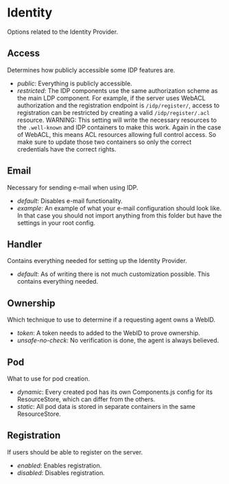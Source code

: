 # Identity
Options related to the Identity Provider.

## Access
Determines how publicly accessible some IDP features are.
* *public*: Everything is publicly accessible.
* *restricted*: The IDP components use the same authorization scheme as the main LDP component.
  For example, if the server uses WebACL authorization and the registration endpoint is `/idp/register/`,
  access to registration can be restricted by creating a valid `/idp/register/.acl` resource.
  WARNING: This setting will write the necessary resources to the `.well-known` and IDP containers
  to make this work. Again in the case of WebACL, this means ACL resources allowing full control access.
  So make sure to update those two containers so only the correct credentials have the correct rights.

## Email
Necessary for sending e-mail when using IDP.
* *default*: Disables e-mail functionality.
* *example*: An example of what your e-mail configuration should look like.
  In that case you should not import anything from this folder
  but have the settings in your root config.

## Handler
Contains everything needed for setting up the Identity Provider.
* *default*: As of writing there is not much customization possible.
  This contains everything needed.
  
## Ownership
Which technique to use to determine if a requesting agent owns a WebID.
* *token*: A token needs to added to the WebID to prove ownership.
* *unsafe-no-check*: No verification is done, the agent is always believed.

## Pod
What to use for pod creation.
* *dynamic*: Every created pod has its own Components.js config for its ResourceStore,
  which can differ from the others.
* *static*: All pod data is stored in separate containers in the same ResourceStore.

## Registration
If users should be able to register on the server.
* *enabled*: Enables registration.
* *disabled*: Disables registration.
